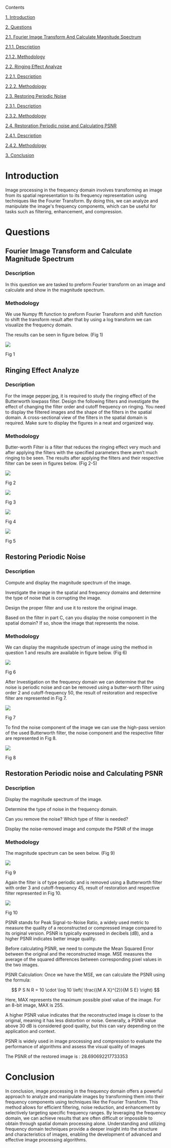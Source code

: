 Contents

[1. Introduction](#introduction)

[2. Questions](#questions)

[2.1. Fourier Image Transform And Calculate Magnitude Spectrum](#fourier-image-transform-and-calculate-magnitude-spectrum)

[2.1.1. Description](#description)

[2.1.2. Methodology](#methodology)

[2.2. Ringing Effect Analyze](#ringing-effect-analyze)

[2.2.1. Description](#description-1)

[2.2.2. Methodology](#methodology-1)

[2.3. Restoring Periodic Noise](#restoring-periodic-noise)

[2.3.1. Description](#description-2)

[2.3.2. Methodology](#methodology-2)

[2.4. Restoration Periodic noise and Calculating PSNR](#restoration-periodic-noise-and-calculating-psnr)

[2.4.1. Description](#description-3)

[2.4.2. Methodology](#methodology-3)

[3. Conclusion](#conclusion)

# Introduction

Image processing in the frequency domain involves transforming an image from its spatial representation to its frequency representation using techniques like the Fourier Transform. By doing this, we can analyze and manipulate the image's frequency components, which can be useful for tasks such as filtering, enhancement, and compression.

# Questions

## Fourier Image Transform and Calculate Magnitude Spectrum

### Description

In this question we are tasked to preform Fourier transform on an image and calculate and show in the magnitude spectrum.

### Methodology

We use Numpy fft function to preform Fourier Transform and shift function to shift the transform result after that by using a log transform we can visualize the frequency domain.

The results can be seen in figure below. (Fig 1)

![](media/f43062726a06872610fa6e29d8e2a4c7.png)

Fig 1

## Ringing Effect Analyze

### Description

For the image pepper.jpg, it is required to study the ringing effect of the Butterworth lowpass filter. Design the following filters and investigate the effect of changing the filter order and cutoff frequency on ringing. You need to display the filtered images and the shape of the filters in the spatial domain. A cross-sectional view of the filters in the spatial domain is required. Make sure to display the figures in a neat and organized way.

### Methodology

Butter-worth Filter is a filter that reduces the ringing effect very much and after applying the filters with the specified parameters there aren’t much ringing to be seen. The results after applying the filters and their respective filter can be seen in figures below. (Fig 2-5)

![](media/e127e011ab986e30237a6149d478f371.png)

Fig 2

![](media/32b8991d6171410c0dbc84eb3332de42.png)

Fig 3

![](media/b65c14d34a183c213a88238c30f4b136.png)

Fig 4

![](media/c6871901b05eac6111a0f21d29289e19.png)

Fig 5

## Restoring Periodic Noise

### Description

Compute and display the magnitude spectrum of the image.

Investigate the image in the spatial and frequency domains and determine the type of noise that is corrupting the image.

Design the proper filter and use it to restore the original image.

Based on the filter in part C, can you display the noise component in the spatial domain? If so, show the image that represents the noise.

### Methodology

We can display the magnitude spectrum of image using the method in question 1 and results are available in figure below. (Fig 6)

![](media/e50cfa7b608f7d9cd0161c7b816072df.png)

Fig 6

After Investigation on the frequency domain we can determine that the noise is periodic noise and can be removed using a butter-worth filter using order 2 and cutoff-frequency 50, the result of restoration and respective filter are represented in Fig 7.

![](media/43240e577f7325bd3b442cfecd3dc418.png)

Fig 7

To find the noise component of the image we can use the high-pass version of the used Butterworth filter, the noise component and the respective filter are represented in Fig 8.

![](media/8f6d783309d3d05e281a651c2bfe7f79.png)

Fig 8

## Restoration Periodic noise and Calculating PSNR

### Description

Display the magnitude spectrum of the image.

Determine the type of noise in the frequency domain.

Can you remove the noise? Which type of filter is needed?

Display the noise-removed image and compute the PSNR of the image

### Methodology

The magnitude spectrum can be seen below. (Fig 9)

![](media/e56e9585176b8add334b74e5804c4b8e.png)

Fig 9

Again the filter is of type periodic and is removed using a Butterworth filter with order 3 and cutoff-frequency 45, result of restoration and respective filter represented in Fig 10.

![](media/2f9929597374c49839aa502fce3791ba.png)

Fig 10

PSNR stands for Peak Signal-to-Noise Ratio, a widely used metric to measure the quality of a reconstructed or compressed image compared to its original version. PSNR is typically expressed in decibels (dB), and a higher PSNR indicates better image quality.

Before calculating PSNR, we need to compute the Mean Squared Error between the original and the reconstructed image. MSE measures the average of the squared differences between corresponding pixel values in the two images.

PSNR Calculation: Once we have the MSE, we can calculate the PSNR using the formula:

$$
P S N R = 10 \cdot \log 10 \left( \frac{{M A X}^{2}}{M S E} \right)
$$

Here, MAX represents the maximum possible pixel value of the image. For an 8-bit image, MAX is 255.

A higher PSNR value indicates that the reconstructed image is closer to the original, meaning it has less distortion or noise. Generally, a PSNR value above 30 dB is considered good quality, but this can vary depending on the application and context.

PSNR is widely used in image processing and compression to evaluate the performance of algorithms and assess the visual quality of images

The PSNR of the restored image is : 28.690692217733353

# Conclusion

In conclusion, image processing in the frequency domain offers a powerful approach to analyze and manipulate images by transforming them into their frequency components using techniques like the Fourier Transform. This method allows for efficient filtering, noise reduction, and enhancement by selectively targeting specific frequency ranges. By leveraging the frequency domain, we can achieve results that are often difficult or impossible to obtain through spatial domain processing alone. Understanding and utilizing frequency domain techniques provide a deeper insight into the structure and characteristics of images, enabling the development of advanced and effective image processing algorithms.
